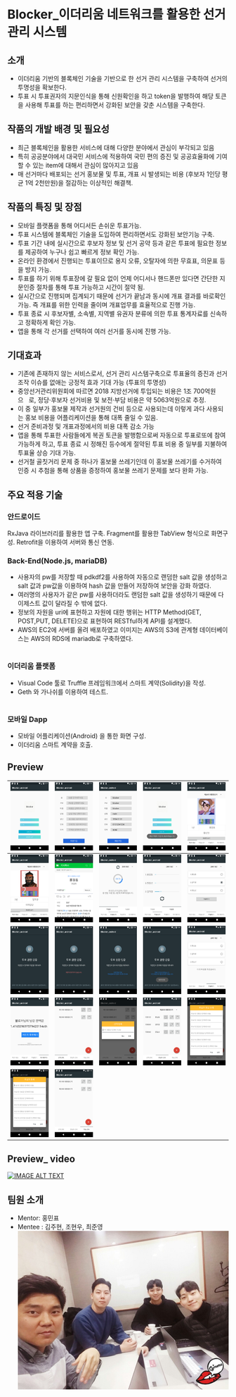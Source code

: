 # Blocker_이더리움 네트워크를 활용한 선거관리 시스템

## 소개
- 이더리움 기반의 블록체인 기술을 기반으로 한 선거 관리 시스템을 구축하여 선거의 투명성을 확보한다.
- 투표 시 투표권자의 지문인식을 통해 신원확인을 하고 token을 발행하여 해당 토큰을 사용해 투표를 하는 편리하면서 강화된 보안을 갖춘 시스템을 구축한다.

## 작품의 개발 배경 및 필요성
- 최근 블록체인을 활용한 서비스에 대해 다양한 분야에서 관심이 부각되고 있음
- 특히 공공분야에서 대국민 서비스에 적용하여 국민 편의 증진 및 공공효율화에 기여할 수 있는 item에 대해서 관심이 많아지고 있음
- 매 선거마다 배포되는 선거 홍보물 및 투표, 개표 시 발생되는 비용 (후보자 1인당 평균 1억 2천만원)을 절감하는 이상적인 해결책.

## 작품의 특징 및 장점 
- 모바일 플랫폼을 통해 어디서든 손쉬운 투표가능.
- 투표 시스템에 블록체인 기술을 도입하여 편리하면서도 강화된 보안기능 구축.
- 투표 기간 내에 실시간으로 후보자 정보 및 선거 공약 등과 같은 투표에 필요한 정보를 제공하여 누구나 쉽고 빠르게 정보 확인 가능.
- 온라인 환경에서 진행되는 투표이므로 용지 오류, 오탈자에 의한 무효표, 의문표 등을 방지 가능. 
- 투표를 하기 위해 투표장에 갈 필요 없이 언제 어디서나 핸드폰만 있다면 간단한 지문인증 절차를 통해 투표 가능하고 시간이 절약 됨.
- 실시간으로 진행되며 집계되기 때문에 선거가 끝남과 동시에 개표 결과를 바로확인 가능. 즉 개표를 위한 인력을 줄이며 개표업무를 효율적으로 진행 가능.
- 투표 종료 시 후보자별, 소속별, 지역별 유권자 분류에 의한 투표 통계자료를 신속하고 정확하게 확인 가능.
- 앱을 통해 각 선거를 선택하여 여러 선거를 동시에 진행 가능.

## 기대효과
- 기존에 존재하지 않는 서비스로서, 선거 관리 시스템구축으로 투표율의 증진과 선거조작 이슈를 없애는 긍정적 효과 기대 가능 (투표의 투명성)
- 중앙선거관리위원회에 따르면 2018 지방선거에 투입되는 비용은 1조 700억원으   로, 정당·후보자 선거비용 및 보전·부담 비용은 약 5063억원으로 추정. 
- 이 중 일부가 홍보물 제작과 선거원의 건비 등으로 사용되는데 이렇게 과다 사용되는 홍보 비용을 어플리케이션을 통해 대폭 줄일 수 있음.
- 선거 준비과정 및 개표과정에서의 비용 대폭 감소 가능
- 앱을 통해 투표한 사람들에게 복권 토큰을 발행함으로써 자동으로 투표로또에 참여 가능하게 하고, 투표 종료 시 정해진 등수에게 절약된 투표 비용 중 일부를 지불하여 투표율 상승 기대 가능.
- 선거철 골칫거리 문제 중 하나가 홍보물 쓰레기인데 이 홍보물 쓰레기를 수거하여 인증 시 추첨을 통해 상품을 증정하여 홍보물 쓰레기 문제를 보다 완화 가능.


## 주요 적용 기술
### 안드로이드
RxJava 라이브러리를 활용한 앱 구축.
Fragment를 활용한 TabView 형식으로 화면구성.
Retrofit을 이용하여 서버와 통신 연동. 
           
### Back-End(Node.js, mariaDB)
- 사용자의 pw를 저장할 때 pdkdf2를 사용하여 자동으로 랜덤한 salt 값을 생성하고 salt 값과 pw값을 이용하여 hash 값을 만들어 저장하여 보안을 강화 하였다. 
- 여러명의 사용자가 같은 pw를 사용하더라도 랜덤한 salt 값을 생성하기 때문에 다이제스트 값이 달라질 수 밖에 없다.
- 정보의 자원을 uri에 표현하고 자원에 대한 행위는 HTTP Method(GET, POST,PUT, DELETE)으로 표현하여 RESTful하게 API를 설계했다.
- AWS의 EC2에 서버를 올려 배포하였고 이미지는 AWS의 S3에 관계형 데이터베이스는 AWS의 RDS에 mariadb로 구축하였다.
                                                                 
### 이더리움 플랫폼
- Visual Code 툴로 Truffle 프레임워크에서 스마트 계약(Solidity)을 작성.
- Geth 와 가나쉬를 이용하여 테스트.
                                                                               
### 모바일 Dapp
- 모바일 어플리케이션(Android) 을 통한 화면 구성.
- 이더리움 스마트 계약을 호출.


## Preview
| ![1](./readmeImage/1.png) | ![2](./readmeImage/2.png) | ![2-1](./readmeImage/2-1.png) | ![2-2](./readmeImage/2-2.png) | ![3](./readmeImage/3.png) |
|:---:|:---:|:---:|:---:|:---:|
| ![4](./readmeImage/4.png) | ![5](./readmeImage/5.png) | ![6](./readmeImage/6.png) | ![7](./readmeImage/7.png) | ![8](./readmeImage/8.png) |
| ![8-1](./readmeImage/8-1.png) | ![8-2](./readmeImage/8-2.png) | ![8-3](./readmeImage/8-3.png) | ![8-4](./readmeImage/8-4.png) | ![8-5](./readmeImage/8-5.png) |
| ![9](./readmeImage/9.png) | ![10](./readmeImage/10.png) | ![11](./readmeImage/11.png) | ![12](./readmeImage/12.png) | ![13](./readmeImage/13.png) |
| ![14](./readmeImage/14.png) | ![15](./readmeImage/15.png) ||||

## Preview_ video
[![IMAGE ALT TEXT](http://img.youtube.com/vi/KF16BYdMv58/0.jpg)](http://www.youtube.com/watch?v=KF16BYdMv58 )

## 팀원 소개
- Mentor: 홍민표
- Mentee : 김주현, 조현우, 최준영
![groupImage](./readmeImage/groupImage.jpeg)
